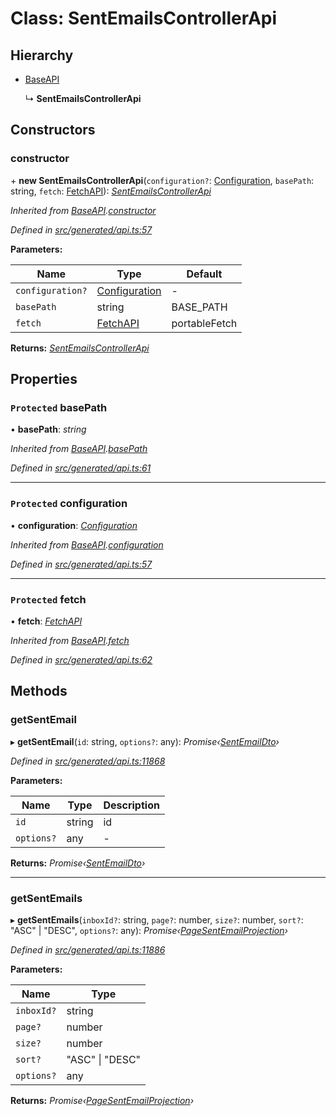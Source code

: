 # Class: SentEmailsControllerApi

## Hierarchy

* [BaseAPI](baseapi.md)

  ↳ **SentEmailsControllerApi**

## Constructors

###  constructor

\+ **new SentEmailsControllerApi**(`configuration?`: [Configuration](configuration.md), `basePath`: string, `fetch`: [FetchAPI](../interfaces/fetchapi.md)): *[SentEmailsControllerApi](sentemailscontrollerapi.md)*

*Inherited from [BaseAPI](baseapi.md).[constructor](baseapi.md#constructor)*

*Defined in [src/generated/api.ts:57](https://github.com/mailslurp/mailslurp-client-ts-js/blob/9736ebe/src/generated/api.ts#L57)*

**Parameters:**

Name | Type | Default |
------ | ------ | ------ |
`configuration?` | [Configuration](configuration.md) | - |
`basePath` | string |  BASE_PATH |
`fetch` | [FetchAPI](../interfaces/fetchapi.md) |  portableFetch |

**Returns:** *[SentEmailsControllerApi](sentemailscontrollerapi.md)*

## Properties

### `Protected` basePath

• **basePath**: *string*

*Inherited from [BaseAPI](baseapi.md).[basePath](baseapi.md#protected-basepath)*

*Defined in [src/generated/api.ts:61](https://github.com/mailslurp/mailslurp-client-ts-js/blob/9736ebe/src/generated/api.ts#L61)*

___

### `Protected` configuration

• **configuration**: *[Configuration](configuration.md)*

*Inherited from [BaseAPI](baseapi.md).[configuration](baseapi.md#protected-configuration)*

*Defined in [src/generated/api.ts:57](https://github.com/mailslurp/mailslurp-client-ts-js/blob/9736ebe/src/generated/api.ts#L57)*

___

### `Protected` fetch

• **fetch**: *[FetchAPI](../interfaces/fetchapi.md)*

*Inherited from [BaseAPI](baseapi.md).[fetch](baseapi.md#protected-fetch)*

*Defined in [src/generated/api.ts:62](https://github.com/mailslurp/mailslurp-client-ts-js/blob/9736ebe/src/generated/api.ts#L62)*

## Methods

###  getSentEmail

▸ **getSentEmail**(`id`: string, `options?`: any): *Promise‹[SentEmailDto](../interfaces/sentemaildto.md)›*

*Defined in [src/generated/api.ts:11868](https://github.com/mailslurp/mailslurp-client-ts-js/blob/9736ebe/src/generated/api.ts#L11868)*

**Parameters:**

Name | Type | Description |
------ | ------ | ------ |
`id` | string | id |
`options?` | any | - |

**Returns:** *Promise‹[SentEmailDto](../interfaces/sentemaildto.md)›*

___

###  getSentEmails

▸ **getSentEmails**(`inboxId?`: string, `page?`: number, `size?`: number, `sort?`: "ASC" | "DESC", `options?`: any): *Promise‹[PageSentEmailProjection](../interfaces/pagesentemailprojection.md)›*

*Defined in [src/generated/api.ts:11886](https://github.com/mailslurp/mailslurp-client-ts-js/blob/9736ebe/src/generated/api.ts#L11886)*

**Parameters:**

Name | Type |
------ | ------ |
`inboxId?` | string |
`page?` | number |
`size?` | number |
`sort?` | "ASC" &#124; "DESC" |
`options?` | any |

**Returns:** *Promise‹[PageSentEmailProjection](../interfaces/pagesentemailprojection.md)›*
